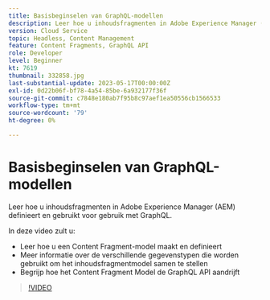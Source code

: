 ```yaml
---
title: Basisbeginselen van GraphQL-modellen
description: Leer hoe u inhoudsfragmenten in Adobe Experience Manager (AEM) definieert en gebruikt voor gebruik met GraphQL.
version: Cloud Service
topic: Headless, Content Management
feature: Content Fragments, GraphQL API
role: Developer
level: Beginner
kt: 7619
thumbnail: 332858.jpg
last-substantial-update: 2023-05-17T00:00:00Z
exl-id: 0d22b06f-bf78-4a54-85be-6a932177f36f
source-git-commit: c7848e180ab7f95b8c97aef1ea50556cb1566533
workflow-type: tm+mt
source-wordcount: '79'
ht-degree: 0%

---
```


# Basisbeginselen van GraphQL-modellen

Leer hoe u inhoudsfragmenten in Adobe Experience Manager (AEM) definieert en gebruikt voor gebruik met GraphQL.

In deze video zult u:

+ Leer hoe u een Content Fragment-model maakt en definieert
+ Meer informatie over de verschillende gegevenstypen die worden gebruikt om het inhoudsfragmentmodel samen te stellen
+ Begrijp hoe het Content Fragment Model de GraphQL API aandrijft

>[!VIDEO](https://video.tv.adobe.com/v/332858?quality=12&learn=on)

